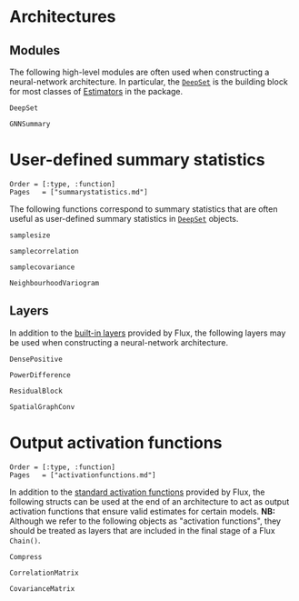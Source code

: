 # Architectures

## Modules

The following high-level modules are often used when constructing a neural-network architecture. In particular, the [`DeepSet`](@ref) is the building block for most classes of [Estimators](@ref) in the package.

```@docs
DeepSet

GNNSummary
```

# User-defined summary statistics

```@index
Order = [:type, :function]
Pages   = ["summarystatistics.md"]
```

The following functions correspond to summary statistics that are often useful
as user-defined summary statistics in [`DeepSet`](@ref) objects.

```@docs
samplesize

samplecorrelation

samplecovariance

NeighbourhoodVariogram
```

## Layers

In addition to the [built-in layers](https://fluxml.ai/Flux.jl/stable/reference/models/layers/) provided by Flux, the following layers may be used when constructing a neural-network architecture.

```@docs
DensePositive

PowerDifference

ResidualBlock

SpatialGraphConv
```


# Output activation functions

```@index
Order = [:type, :function]
Pages   = ["activationfunctions.md"]
```

In addition to the [standard activation functions](https://fluxml.ai/Flux.jl/stable/models/activation/) provided by Flux, the following structs can be used at the end of an architecture to act as output activation functions that ensure valid estimates for certain models. **NB:** Although we refer to the following objects as "activation functions", they should be treated as layers that are included in the final stage of a Flux `Chain()`.

```@docs
Compress

CorrelationMatrix

CovarianceMatrix
```
